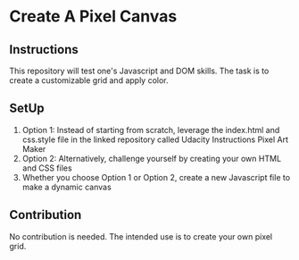 # Create A Pixel Canvas
## Instructions
This repository will test one's Javascript and DOM skills. The task is to create a customizable grid and apply color.
## SetUp
1. Option 1: Instead of starting from scratch, leverage the index.html and css.style file in the linked repository called Udacity Instructions Pixel Art Maker 
2. Option 2: Alternatively, challenge yourself by creating your own HTML and CSS files 
3. Whether you choose Option 1 or Option 2, create a new Javascript file to make a dynamic canvas
## Contribution
No contribution is needed. The intended use is to create your own pixel grid.
